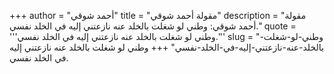 +++
author = "أحمد شوقي"
title = "مقولة أحمد شوقي"
description = "مقولة أحمد شوقي: وطني لو شغلت بالخلد عنه نازعتني إليه في الخلد نفسي."
quote = '''وطني لو شغلت بالخلد عنه نازعتني إليه في الخلد نفسي.''' 
slug = "وطني-لو-شغلت-بالخلد-عنه-نازعتني-إليه-في-الخلد-نفسي"
+++
وطني لو شغلت بالخلد عنه نازعتني إليه في الخلد نفسي.
